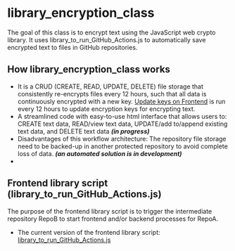 # library_encryption_class

The goal of this class is to encrypt text using the JavaScript web crypto library. It uses library_to_run_GitHub_Actions.js to automatically save encrypted text to files in GitHub repositories.

## How library_encryption_class works
  - It is a CRUD (CREATE, READ, UPDATE, DELETE) file storage that consistently re-encrypts files every 12 hours, such that all data is continuously encrypted with a new key. [Update keys on Frontend](https://CodeSolutions2.github.io/library_encryption_class/run_html_from_backend_puppeter_index2.html) is run every 12 hours to update encryption keys for encrypting text.
  - A streamlined code with easy-to-use html interface that allows users to: CREATE text data, READ/view text data, UPDATE/add to/append existing text data, and DELETE text data  ***(in progress)***
  - Disadvantages of this workflow architecture: The repository file storage need to be backed-up in another protected repository to avoid complete loss of data. ***(an automated solution is in development)***
  - 
## Frontend library script (library_to_run_GitHub_Actions.js)
The purpose of the frontend library script is to trigger the intermediate repository RepoB to start frontend and/or backend processes for RepoA.
  - The current version of the frontend library script: [library_to_run_GitHub_Actions.js](https://github.com/CodeSolutions2/library_to_run_GitHub_Actions)
